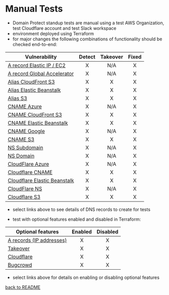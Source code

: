 # Manual Tests

* Domain Protect standup tests are manual using a test AWS Organization, test Cloudflare account and test Slack workspace
* environment deployed using Terraform
* for major changes the following combinations of functionality should be checked end-to-end:

|Vulnerability           |Detect |Takeover | Fixed |
|------------------------|:-:|:-:|:-:|
|[A record Elastic IP / EC2](test-records/a-eip.md)     |X|N/A|X|
|[A record Global Accelerator](test-records/a-globalaccelerator.md)     |X|N/A|X|
|[Alias CloudFront S3](test-records/alias-cloudfront.md)     |X|X|X|
|[Alias Elastic Beanstalk](test-records/alias-eb.md) |X|X|X|
|[Alias S3](test-records/alias-s3.md)|X|X|X|
|[CNAME Azure](test-records/cname-azure.md)|X|N/A|X|
|[CNAME CloudFront S3](test-records/cname-cloudfront.md)|X|X|X|
|[CNAME Elastic Beanstalk](test-records/cname-eb.md) |X|X|X|
|[CNAME Google](test-records/cname-google.md)            |X|N/A|X|
|[CNAME S3](test-records/cname-s3.md) |X|X|X|
|[NS Subdomain](test-records/ns-subdomain.md)|X|N/A|X|
|[NS Domain](test-records/ns-domain.md)|X|N/A|X|
|[CloudFlare Azure](test-records/cloudflare-azure.md)|X|N/A|X|
|[Cloudflare CNAME](test-records/cloudflare-cname.md)|X|X|X|
|[Cloudflare Elastic Beanstalk](test-records/cloudflare-eb.md)|X|X|X|
|[CloudFlare NS](test-records/cloudflare-ns.md)|X|N/A|X|
|[Cloudflare S3](test-records/cloudflare-s3.md)|X|X|X|

* select links above to see details of DNS records to create for tests

* test with optional features enabled and disabled in Terraform:

| Optional features |Enabled |Disabled |
|-------------------|:-:|:-:|
| [A records (IP addresses)](a-records.md)| X | X |
| [Takeover](automated-takeover.md)| X | X |
| [Cloudflare](cloudflare.md)| X | X |
| [Bugcrowd](bugcrowd.md)| X | X |

* select links above for details on enabling or disabling optional features

[back to README](../README.md)

